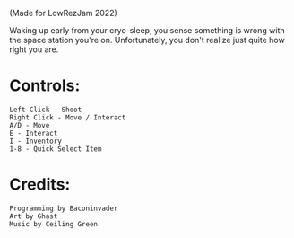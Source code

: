 (Made for LowRezJam 2022)

Waking up early from your cryo-sleep, you sense something is wrong with the space station you're on. Unfortunately, you don't realize just quite how right you are.

# Controls:

    Left Click - Shoot
    Right Click - Move / Interact
    A/D - Move
    E - Interact
    I - Inventory
    1-8 - Quick Select Item

# Credits:

    Programming by Baconinvader
    Art by Ghast
    Music by Ceiling Green
